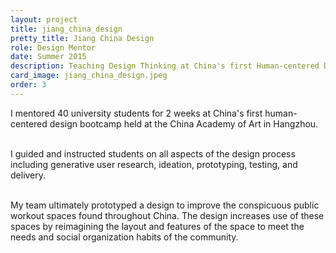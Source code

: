 ```yaml
---
layout: project
title: jiang_china_design
pretty_title: Jiang China Design
role: Design Mentor
date: Summer 2015
description: Teaching Design Thinking at China's first Human-centered Design bootcamp.
card_image: jiang_china_design.jpeg
order: 3
---
```



I mentored 40 university students for 2 weeks at China's first human-centered design bootcamp held at the China Academy of Art in Hangzhou. <br><br>

I guided and instructed students on all aspects of the design process including generative user research, ideation, prototyping, testing, and delivery.<br><br>

My team ultimately prototyped a design to improve the conspicuous public workout spaces found throughout China. The design increases use of these spaces by reimagining the layout and features of the space to meet the needs and social organization habits of the community. 

